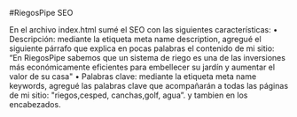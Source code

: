 
#RiegosPipe SEO

En el archivo index.html sumé el SEO con las siguientes características:
	•	Descripción: mediante la etiqueta meta name description, agregué el siguiente párrafo que explica en pocas palabras el contenido de mi sitio: “En RiegosPipe sabemos que un sistema de riego es una de las inversiones más económicamente eficientes para embellecer su jardín y aumentar el valor de su casa"
	•	Palabras clave: mediante la etiqueta meta name keywords, agregué las palabras clave que acompañarán a todas las páginas de mi sitio: "riegos,cesped, canchas,golf, agua”. y tambien en los encabezados.
	



